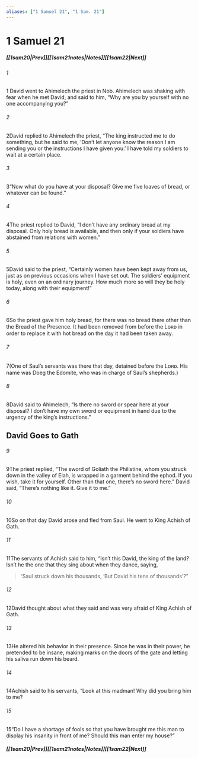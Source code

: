 ```yaml
---
aliases: ["1 Samuel 21", "1 Sam. 21"]
---
```

# 1 Samuel 21
##### <span class=arrow-left></span>[[1sam20|Prev]]<span class=navigation-separator></span>[[1sam21notes|Notes]]<span class=navigation-separator></span>[[1sam22|Next]]<span class=arrow-right></span>
###### 1
<span class=verse-first>1</span> David went to Ahimelech the priest in Nob. Ahimelech was shaking with fear when he met David, and said to him, “Why are you by yourself with no one accompanying you?”
###### 2
<span class=verse-body>2</span>David replied to Ahimelech the priest, “The king instructed me to do something, but he said to me, ‘Don’t let anyone know the reason I am sending you or the instructions I have given you.’ I have told my soldiers to wait at a certain place.
###### 3
<span class=verse-body>3</span>“Now what do you have at your disposal? Give me five loaves of bread, or whatever can be found.”
###### 4
<span class=verse-body>4</span>The priest replied to David, “I don’t have any ordinary bread at my disposal. Only holy bread is available, and then only if your soldiers have abstained from relations with women.”
###### 5
<span class=verse-body>5</span>David said to the priest, “Certainly women have been kept away from us, just as on previous occasions when I have set out. The soldiers’ equipment is holy, even on an ordinary journey. How much more so will they be holy today, along with their equipment!”
###### 6
<span class=verse-body>6</span>So the priest gave him holy bread, for there was no bread there other than the Bread of the Presence. It had been removed from before the Lᴏʀᴅ in order to replace it with hot bread on the day it had been taken away.
<div class=paragraph-break></div>

###### 7
<span class=verse-first>7</span>(One of Saul’s servants was there that day, detained before the Lᴏʀᴅ. His name was Doeg the Edomite, who was in charge of Saul’s shepherds.)
<div class=paragraph-break></div>

###### 8
<span class=verse-first>8</span>David said to Ahimelech, “Is there no sword or spear here at your disposal? I don’t have my own sword or equipment in hand due to the urgency of the king’s instructions.”
## David Goes to Gath
###### 9
<span class=verse-body>9</span>The priest replied, “The sword of Goliath the Philistine, whom you struck down in the valley of Elah, is wrapped in a garment behind the ephod. If you wish, take it for yourself. Other than that one, there’s no sword here.” David said, “There’s nothing like it. Give it to me.”
<div class=paragraph-break></div>

###### 10
<span class=verse-first>10</span>So on that day David arose and fled from Saul. He went to King Achish of Gath.
###### 11
<span class=verse-body>11</span>The servants of Achish said to him, “Isn’t this David, the king of the land? Isn’t he the one that they sing about when they dance, saying,
<div class=paragraph-break></div>

><span class=poetry-quote-single>‘</span>Saul struck down his thousands,
><span class=poetry-quote-single>‘</span>But David his tens of thousands’?”
<div class=paragraph-break></div>

###### 12
<span class=verse-body>12</span>David thought about what they said and was very afraid of King Achish of Gath.
###### 13
<span class=verse-body>13</span>He altered his behavior in their presence. Since he was in their power, he pretended to be insane, making marks on the doors of the gate and letting his saliva run down his beard.
###### 14
<span class=verse-body>14</span>Achish said to his servants, “Look at this madman! Why did you bring him to me?
###### 15
<span class=verse-body>15</span>“Do I have a shortage of fools so that you have brought me this man to display his insanity in front of me? Should this man enter my house?”
##### <span class=arrow-left></span>[[1sam20|Prev]]<span class=navigation-separator></span>[[1sam21notes|Notes]]<span class=navigation-separator></span>[[1sam22|Next]]<span class=arrow-right></span>